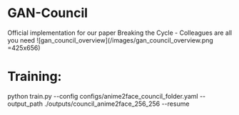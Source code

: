 # GAN-Council
Official implementation for our paper Breaking the Cycle - Colleagues are all you need 
![gan_council_overview](/images/gan_council_overview.png =425x656)

# Training:
python train.py --config configs/anime2face_council_folder.yaml --output_path ./outputs/council_anime2face_256_256 --resume 
